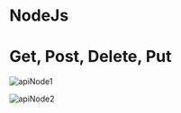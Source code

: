 # NodeJs
# Get, Post, Delete, Put
![apiNode1](https://user-images.githubusercontent.com/89768557/211257222-4f45f138-3eb1-44e5-a36b-46a4b9183cfe.gif)

![apiNode2](https://user-images.githubusercontent.com/89768557/211257362-8902e628-f4aa-417c-b00f-5a11da6e8578.gif)
